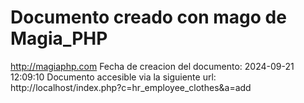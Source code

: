 # Documento creado con mago de Magia_PHP 
http://magiaphp.com 
Fecha de creacion del documento: 2024-09-21 12:09:10 
Documento accesible via la siguiente url:  
http://localhost/index.php?c=hr_employee_clothes&a=add 

